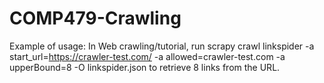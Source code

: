 # COMP479-Crawling

Example of usage: In Web crawling/tutorial, run scrapy crawl linkspider -a start_url=https://crawler-test.com/ -a allowed=crawler-test.com -a upperBound=8 -O linkspider.json to retrieve 8 links from the URL.
